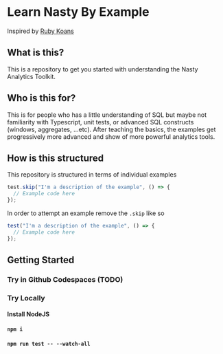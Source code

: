 # Learn Nasty By Example

Inspired by [Ruby Koans](https://www.rubykoans.com/)

## What is this?

This is a repository to get you started with understanding the Nasty Analytics Toolkit.

## Who is this for?

This is for people who has a little understanding of SQL but maybe not
familiarity with Typescript, unit tests, or advanced SQL constructs (windows,
aggregates, ...etc). After teaching the basics, the examples get progressively
more advanced and show of more powerful analytics tools.

## How is this structured

This repository is structured in terms of individual examples

```typescript
test.skip("I'm a description of the example", () => {
  // Example code here
});
```

In order to attempt an example remove the `.skip` like so
```typescript
test("I'm a description of the example", () => {
  // Example code here
});
```

## Getting Started

### Try in Github Codespaces (TODO)

### Try Locally

#### Install NodeJS

#### `npm i`

#### `npm run test -- --watch-all`

